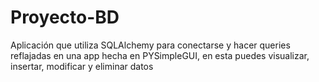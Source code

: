 # Proyecto-BD

Aplicación que utiliza SQLAlchemy para conectarse y hacer queries reflajadas en una app hecha en PYSimpleGUI, en esta puedes visualizar, insertar, modificar y eliminar datos
